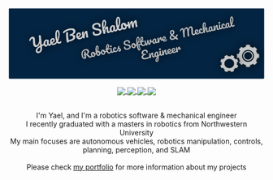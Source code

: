 <p align="center">
  <a href="https://yaelbenshalom.github.io/" target="_blank">
    <img align="center" src="https://github.com/YaelBenShalom/YaelBenShalom/blob/master/readme_header.png">
  </a>
</p>

<p align="center">
  <a href="https://yaelbenshalom.github.io/" target="_blank">
    <img align="center" src="https://img.shields.io/badge/Website-green?style=flat-square&logo=Webflow&logoColor=white&link=https://yaelbenshalom.github.io/">
  </a>
  <a href="mailto:yael.bshalom@gmail.com" target="_blank">
    <img align="center" src="https://img.shields.io/badge/-Gmail-c14438?style=flat-square&logo=Gmail&logoColor=white&link=mailto:yael.bshalom@gmail.com">
  </a>
<a href="https://www.linkedin.com/in/yael-benshalom/" target="_blank">
    <img align="center" src="https://img.shields.io/badge/-LinkedIn-blue?style=flat-square&logo=Linkedin&logoColor=white&link=https://www.linkedin.com/in/yael-benshalom/">
  </a>
  <a href="https://github.com/YaelBenShalom" target="_blank">
    <img align="center" src="https://img.shields.io/badge/-Github-000?style=flat-square&logo=Github&logoColor=white&link=https://github.com/YaelBenShalom">
  </a>
</p>

<!-- <h1 align="center">Hi There!
  <img align="center" src="https://raw.githubusercontent.com/MartinHeinz/MartinHeinz/master/wave.gif" width="30px">
</h1> -->

<p align="center">
  <br>
  I'm Yael, and I'm a robotics software & mechanical engineer<br>
  I recently graduated with a masters in robotics from Northwestern University<br>
  My main focuses are autonomous vehicles, robotics manipulation, controls, planning, perception, and SLAM
  <br><br>
  Please check <a href="https://yaelbenshalom.github.io/" target="_blank">my portfolio</a> for more information about my projects
</p>

<!-- <p align="center">
  <img align="center" src="https://github-readme-stats.vercel.app/api?username=YaelBenShalom&count_private=true&show_icons=true&theme=github_dark">
</p> -->
